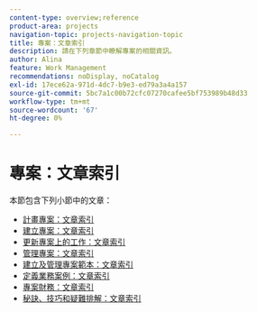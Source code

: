 ```yaml
---
content-type: overview;reference
product-area: projects
navigation-topic: projects-navigation-topic
title: 專案：文章索引
description: 請在下列章節中瞭解專案的相關資訊。
author: Alina
feature: Work Management
recommendations: noDisplay, noCatalog
exl-id: 17ece62a-971d-4dc7-b9e3-ed79a3a4a157
source-git-commit: 5bc7a1c00b72cfc07270cafee5bf753989b48d33
workflow-type: tm+mt
source-wordcount: '67'
ht-degree: 0%

---
```


# 專案：文章索引

<!-- Audited: 12/2023 -->

本節包含下列小節中的文章：

* [計畫專案：文章索引](../../manage-work/projects/planning-a-project/plan-project-overview.md)
* [建立專案：文章索引](../../manage-work/projects/create-projects/create-projects-overview.md)
* [更新專案上的工作：文章索引](../../manage-work/projects/updating-work-in-a-project/update-work-on-project.md)
* [管理專案：文章索引](../../manage-work/projects/manage-projects/manage-projects-overview.md)
* [建立及管理專案範本：文章索引](../../manage-work/projects/create-and-manage-templates/create-manage-templates.md)
* [定義業務案例：文章索引](../../manage-work/projects/define-a-business-case/define-business-case.md)
* [專案財務：文章索引](../../manage-work/projects/project-finances/project-finances-overview.md)
* [秘訣、技巧和疑難排解：文章索引](../../manage-work/projects/tips-tricks-and-troubleshooting/tips-tricks-troubleshooting-for-projects.md)
